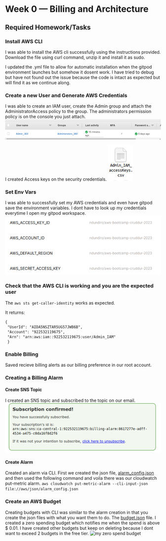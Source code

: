 # Week 0 — Billing and Architecture

## Required Homework/Tasks

### Install AWS CLI
I was able to install the AWS cli successfully using the instructions provided. Download the file using curl command, unzip it and install it as sudo.

I updated the .yml file to allow for automatic installation when the gitpod environment launches but somehow it dosent work. I have tried to debug but have not found out the issue because the code is intact as expected but will find it as we continue along.

### Create a new User and Generate AWS Credentials
I was able to create an IAM user, create the Admin group and attach the AdministratorAccess policy to the group.
The administrators permission policy is on the console you just attach.
![Administrators user group](assets/Week0_AdminIAM.png)

I created Access keys on the security credentials.
![Security Credentials](assets/Week0_IAMKeys.png)

### Set Env Vars
I was able to successfully set my AWS credentials and even have gitpod save the environment variables. I dont have to look up my credentials everytime I open my gitpod workspace.
![Gitpod environment variables saved](assets/Week0_EnvVars.png)
### Check that the AWS CLI is working and you are the expected user
The ``` aws sts get-caller-identity ``` works as expected.

It returns:
``` 
{
 "UserId": "AIDA5NSZTAR5UG57JWB6B", 
 "Account": "922532119675", 
 "Arn": "arn:aws:iam::922532119675:user/Admin_IAM" 
 } 
 ```
    
### Enable Billing
Saved recieve billing alerts as our billing preference in our root account.
### Creating a Billing Alarm

#### Create SNS Topic
I created an SNS topic and subscribed to the topic on our email.
![The successfully subscribed SNS topic](assets/Week0SNSTopic.png)
#### Create Alarm
Created an alarm via CLI. First we created the json file, [alarm_config.json](https://github.com/Ndundiro/aws-bootcamp-cruddur-2023/blob/main/aws/json/alarm_config.json)  and then used the following command and voila there was our cloudwatch put-metric alarm.
``` aws cloudwatch put-metric-alarm --cli-input-json file://aws/json/alarm_config.json ```

### Create an AWS Budget

Creating budgets with CLI was similar to the alarm creation in that you create the json files with what you want them to do. The [budget.json](https://github.com/Ndundiro/aws-bootcamp-cruddur-2023/blob/main/aws/json/budget.json) file.
I created a zero spending budget which notifies me when the spend is above $ 0.01. I have created other budgets but keep on deleting because I dont want to exceed 2 budgets in the free tier.
![my zero spend budget](assets/Budgets.png)


